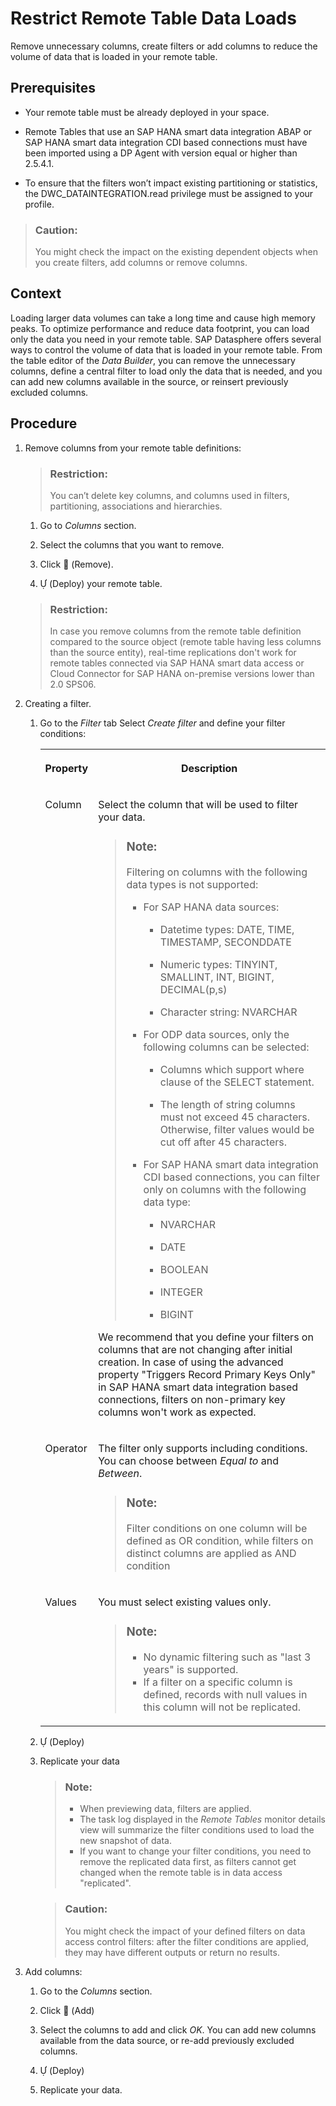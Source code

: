 <!-- loiobd1ece5c9f78444c87708ef11eed0a31 -->

<link rel="stylesheet" type="text/css" href="../css/sap-icons.css"/>

# Restrict Remote Table Data Loads

Remove unnecessary columns, create filters or add columns to reduce the volume of data that is loaded in your remote table.



<a name="loiobd1ece5c9f78444c87708ef11eed0a31__prereq_iyj_yvr_hrb"/>

## Prerequisites

-   Your remote table must be already deployed in your space.

-   Remote Tables that use an SAP HANA smart data integration ABAP or SAP HANA smart data integration CDI based connections must have been imported using a DP Agent with version equal or higher than 2.5.4.1.
-   To ensure that the filters won’t impact existing partitioning or statistics, the DWC\_DATAINTEGRATION.read privilege must be assigned to your profile.

> ### Caution:  
> You might check the impact on the existing dependent objects when you create filters, add columns or remove columns.



## Context

Loading larger data volumes can take a long time and cause high memory peaks. To optimize performance and reduce data footprint, you can load only the data you need in your remote table. SAP Datasphere offers several ways to control the volume of data that is loaded in your remote table. From the table editor of the *Data Builder*, you can remove the unnecessary columns, define a central filter to load only the data that is needed, and you can add new columns available in the source, or reinsert previously excluded columns.



## Procedure

1.  Remove columns from your remote table definitions:

    > ### Restriction:  
    > You can’t delete key columns, and columns used in filters, partitioning, associations and hierarchies.

    1.  Go to *Columns* section.

    2.  Select the columns that you want to remove.
    3.  Click <span class="FPA-icons"></span> \(Remove\).

    4.  <span class="SAP-icons"></span> \(Deploy\) your remote table.

    > ### Restriction:  
    > In case you remove columns from the remote table definition compared to the source object \(remote table having less columns than the source entity\), real-time replications don't work for remote tables connected via SAP HANA smart data access or Cloud Connector for SAP HANA on-premise versions lower than 2.0 SPS06.

2.  Creating a filter.

    1.  Go to the *Filter* tab Select *Create filter* and define your filter conditions:


        <table>
        <tr>
        <th valign="top">

        Property
        
        </th>
        <th valign="top">

        Description
        
        </th>
        </tr>
        <tr>
        <td valign="top">
        
        Column
        
        </td>
        <td valign="top">
        
        Select the column that will be used to filter your data. 

        > ### Note:  
        > Filtering on columns with the following data types is not supported:
        > 
        > -   For SAP HANA data sources:
        > 
        >     -   Datetime types: DATE, TIME, TIMESTAMP, SECONDDATE
        > 
        >     -   Numeric types: TINYINT, SMALLINT, INT, BIGINT, DECIMAL\(p,s\)
        >     -   Character string: NVARCHAR
        > 
        > -   For ODP data sources, only the following columns can be selected:
        >     -   Columns which support where clause of the SELECT statement.
        > 
        >     -   The length of string columns must not exceed 45 characters. Otherwise, filter values would be cut off after 45 characters.
        > 
        > -   For SAP HANA smart data integration CDI based connections, you can filter only on columns with the following data type:
        >     -   NVARCHAR
        > 
        >     -   DATE
        >     -   BOOLEAN
        >     -   INTEGER
        >     -   BIGINT

        We recommend that you define your filters on columns that are not changing after initial creation. In case of using the advanced property "Triggers Record Primary Keys Only" in SAP HANA smart data integration based connections, filters on non-primary key columns won't work as expected.
        
        </td>
        </tr>
        <tr>
        <td valign="top">
        
        Operator
        
        </td>
        <td valign="top">
        
        The filter only supports including conditions. You can choose between *Equal to* and *Between*.

        > ### Note:  
        > Filter conditions on one column will be defined as OR condition, while filters on distinct columns are applied as AND condition


        
        </td>
        </tr>
        <tr>
        <td valign="top">
        
        Values
        
        </td>
        <td valign="top">
        
        You must select existing values only.

        > ### Note:  
        > -   No dynamic filtering such as "last 3 years" is supported.
        > -   If a filter on a specific column is defined, records with null values in this column will not be replicated.


        
        </td>
        </tr>
        </table>
        
    2.  <span class="SAP-icons"></span> \(Deploy\)
    3.  Replicate your data

        > ### Note:  
        > -   When previewing data, filters are applied.
        > -   The task log displayed in the *Remote Tables* monitor details view will summarize the filter conditions used to load the new snapshot of data.
        > -   If you want to change your filter conditions, you need to remove the replicated data first, as filters cannot get changed when the remote table is in data access "replicated".

        > ### Caution:  
        > You might check the impact of your defined filters on data access control filters: after the filter conditions are applied, they may have different outputs or return no results.


3.  Add columns:

    1.  Go to the *Columns* section.

    2.  Click <span class="FPA-icons"></span> \(Add\)
    3.  Select the columns to add and click *OK*. You can add new columns available from the data source, or re-add previously excluded columns.
    4.  <span class="SAP-icons"></span> \(Deploy\)
    5.  Replicate your data.


